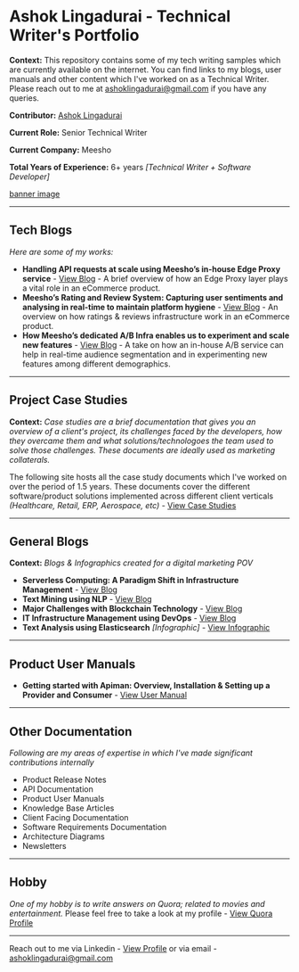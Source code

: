 # Ashok Lingadurai - Technical Writer's Portfolio

**Context:** This repository contains some of my tech writing samples which are currently available on the internet. You can find links to my blogs, user manuals and other content which I've worked on as a Technical Writer. Please reach out to me at ashoklingadurai@gmail.com if you have any queries. 

**Contributor:** [Ashok Lingadurai](https://www.linkedin.com/in/ashok-lingadurai-32063865/)

**Current Role:** Senior Technical Writer

**Current Company:** Meesho

**Total Years of Experience:** 6+ years *[Technical Writer + Software Developer]*

[banner image](/portfilio_banner.jpg)

___

## Tech Blogs
*Here are some of my works:*
* **Handling API requests at scale using Meesho’s in-house Edge Proxy service** - [View Blog](https://medium.com/meesho-tech/handling-api-requests-at-scale-using-meeshos-in-house-edge-proxy-service-a77e1e18627b) - A brief overview of how an Edge Proxy layer plays a vital role in an eCommerce product.
* **Meesho’s Rating and Review System: Capturing user sentiments and analysing in real-time to maintain platform hygiene** - [View Blog](https://medium.com/meesho-tech/meeshos-rating-and-review-system-a-tech-perspective-17d3614070ad) - An overview on how ratings & reviews infrastructure work in an eCommerce product.
* **How Meesho’s dedicated A/B Infra enables us to experiment and scale new features** - [View Blog](https://medium.com/meesho-tech/meeshos-dedicated-a-b-infra-enables-us-to-experiment-and-scale-new-features-99f2c2a508ad) - A take on how an in-house A/B service can help in real-time audience segmentation and in experimenting new features among different demographics.

___

## Project Case Studies
**Context:** *Case studies are a brief documentation that gives you an overview of a client's project, its challenges faced by the developers, how they overcame them and what solutions/technologoes the team used to solve those challenges. These documents are ideally used as marketing collaterals.*

The following site hosts all the case study documents which I've worked on over the period of 1.5 years. These documents cover the different software/product solutions implemented across different client verticals *(Healthcare, Retail, ERP, Aerospace, etc)* - [View Case Studies](https://inapp.com/resources/case-studies/)

___

## General Blogs
**Context:** *Blogs & Infographics created for a digital marketing POV*
* **Serverless Computing: A Paradigm Shift in Infrastructure Management** - [View Blog](https://inapp.com/serverless-computing-a-paradigm-shift-in-infrastructure-management/)
* **Text Mining using NLP** - [View Blog](https://inapp.com/3-business-benefits-from-text-mining-using-nlp-2/)
* **Major Challenges with Blockchain Technology** - [View Blog](https://inapp.com/3-major-challenges-associated-with-blockchain/)
* **IT Infrastructure Management using DevOps** - [View Blog](https://inapp.com/it-infrastructure-management-using-devops/)
* **Text Analysis using Elasticsearch** *[Infographic]* - [View Infographic](https://inapp.com/text-analysis-and-natural-language-processing-using-elasticsearch/)

___

## Product User Manuals
* **Getting started with Apiman: Overview, Installation & Setting up a Provider and Consumer** - [View User Manual](https://github.com/ashoklingadurai/redhat_apiman_user_manual/blob/master/Apiman_Getting_Started.adoc)

___

## Other Documentation
*Following are my areas of expertise in which I've made significant contributions internally*
* Product Release Notes
* API Documentation
* Product User Manuals
* Knowledge Base Articles
* Client Facing Documentation
* Software Requirements Documentation
* Architecture Diagrams
* Newsletters

___

## Hobby
*One of my hobby is to write answers on Quora; related to movies and entertainment.* Please feel free to take a look at my profile - [View Quora Profile](https://www.quora.com/profile/%E0%AE%85%E0%AE%9A%E0%AF%87%E0%AE%BE%E0%AE%95%E0%AF%8D-%E0%AE%B2%E0%AE%BF%E0%AE%99%E0%AF%8D%E0%AE%95%E0%AE%A4%E0%AF%81%E0%AE%B0%E0%AF%88-Ashok-Lingadurai)

___
Reach out to me via Linkedin - [View Profile](https://www.linkedin.com/in/ashok-lingadurai-32063865/)
or via email - ashoklingadurai@gmail.com


